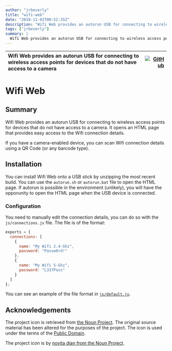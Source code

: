 ```yaml
---
author: "jrbeverly"
title: "wifi-web"
date: "2018-11-02T00:52:35Z"
description: "Wifi Web provides an autorun USB for connecting to wireless access points for devices that do not have access to a camera"
tags: ["jrbeverly"]
summary: |
  Wifi Web provides an autorun USB for connecting to wireless access points for devices that do not have access to a camera. It opens an HTML page that provides easy access to the Wifi connection details. If you have a camera-enabled device, you can scan Wifi connection details using a QR Code (or any barcode type).
---
```


| Wifi Web provides an autorun USB for connecting to wireless access points for devices that do not have access to a camera | [![GitHub](https://img.shields.io/badge/GitHub-%23121011.svg?logo=github&logoColor=white)](https://github.com/jrbeverly/wifi-web) |
| :-------- | -------: |


# Wifi Web

## Summary

Wifi Web provides an autorun USB for connecting to wireless access points for devices that do not have access to a camera. It opens an HTML page that provides easy access to the Wifi connection details.

If you have a camera-enabled device, you can scan Wifi connection details using a QR Code (or any barcode type).

## Installation

You can install Wifi Web onto a USB stick by unzipping the most recent build. You can use the `autorun.sh` or `autorun.bat` file to open the HTML page. If autorun is possible in the environment (unlikely), you will have the opporunity to open the HTML page when the USB device is connected. 

### Configuration

You need to manually edit the connection details, you can do so with the `js/connections.js` file. The file is of the format:

```javascript
exports = {
  connections: [
    {
      name: "My Wifi 2.4-Ghz",
      password: "Passw0rd!"
    },
    {
      name: "My Wifi 5-Ghz",
      password: "L337Pass"
    }
  ]
};
```

You can see an example of the file format in [`js/default.js`](src/js/default.js).

## Acknowledgements

The project icon is retrieved from [the Noun Project](docs/icon/icon.json). The original source material has been altered for the purposes of the project. The icon is used under the terms of the [Public Domain](https://creativecommons.org/publicdomain/zero/1.0/).

The project icon is by [novita dian from the Noun Project](https://thenounproject.com/term/wifi/1105389/).